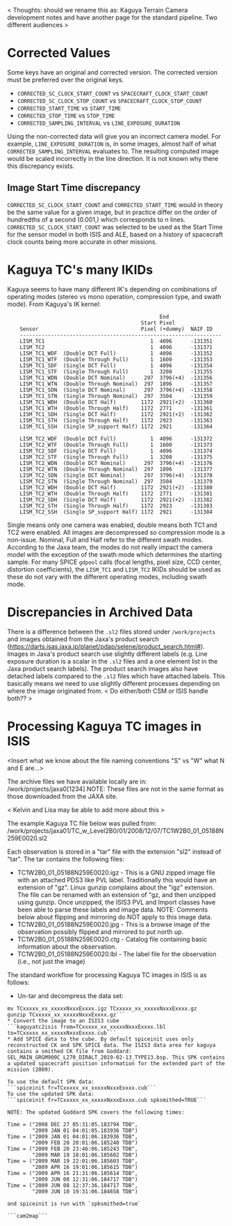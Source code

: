< Thoughts: should we rename this as: Kaguya Terrain Camera development notes and have another page for the standard pipeline. Two different audiences >

# Corrected Values 

Some keys have an original and corrected version. The corrected version must be preferred over the original keys. 

* `CORRECTED_SC_CLOCK_START_COUNT` vs `SPACECRAFT_CLOCK_START_COUNT`
* `CORRECTED_SC_CLOCK_STOP_COUNT` vs `SPACECRAFT_CLOCK_STOP_COUNT`
* `CORRECTED_START_TIME` vs `START_TIME`
* `CORRECTED_STOP_TIME` vs `STOP_TIME`            
* `CORRECTED_SAMPLING_INTERVAL` vs `LINE_EXPOSURE_DURATION`

Using the non-corrected data will give you an incorrect camera model. For example, `LINE_EXPOSURE_DURATION` is, in some images, almost half of what `CORRECTED_SAMPLING_INTERVAL` evaluates to. The resulting computed image would be scaled incorrectly in the line direction. It is not known why there this discrepancy exists. 

## Image Start Time discrepancy 
`CORRECTED_SC_CLOCK_START_COUNT` and `CORRECTED_START_TIME` would in theory be the same value for a given image, but in practice differ on the order of hundredths of a second (0.001,) which corresponds to n lines. `CORRECTED_SC_CLOCK_START_COUNT` was selected to be used as the Start Time for the sensor model in both ISIS and ALE, based on a history of spacecraft clock counts being more accurate in other missions.

# Kaguya TC's many IKIDs

Kaguya seems to have many different IK's depending on combinations of operating modes (stereo vs mono operation, compression type, and swath mode). From Kaguya's IK kernel:

                                                     End
                                               Start Pixel
        Sensor                                 Pixel (+dummy)  NAIF ID
        -----------------------------------------------------------------
        LISM_TC1                                  1  4096      -131351
        LISM_TC2                                  1  4096      -131371
        LISM_TC1_WDF  (Double DCT Full)           1  4096      -131352
        LISM_TC1_WTF  (Double Through Full)       1  1600      -131353
        LISM_TC1_SDF  (Single DCT Full)           1  4096      -131354
        LISM_TC1_STF  (Single Through Full)       1  3208      -131355
        LISM_TC1_WDN  (Double DCT Nominal)      297  3796(+4)  -131356
        LISM_TC1_WTN  (Double Through Nominal)  297  1896      -131357
        LISM_TC1_SDN  (Single DCT Nominal)      297  3796(+4)  -131358
        LISM_TC1_STN  (Single Through Nominal)  297  3504      -131359
        LISM_TC1_WDH  (Double DCT Half)        1172  2921(+2)  -131360
        LISM_TC1_WTH  (Double Through Half)    1172  2771      -131361
        LISM_TC1_SDH  (Single DCT Half)        1172  2921(+2)  -131362
        LISM_TC1_STH  (Single Through Half)    1172  2923      -131363
        LISM_TC1_SSH  (Single SP_support Half) 1172  2921      -131364

        LISM_TC2_WDF  (Double DCT Full)           1  4096      -131372
        LISM_TC2_WTF  (Double Through Full)       1  1600      -131373
        LISM_TC2_SDF  (Single DCT Full)           1  4096      -131374
        LISM_TC2_STF  (Single Through Full)       1  3208      -131375
        LISM_TC2_WDN  (Double DCT Nominal)      297  3796(+4)  -131376
        LISM_TC2_WTN  (Double Through Nominal)  297  1896      -131377
        LISM_TC2_SDN  (Single DCT Nominal)      297  3796(+4)  -131378
        LISM_TC2_STN  (Single Through Nominal)  297  3504      -131379
        LISM_TC2_WDH  (Double DCT Half)        1172  2921(+2)  -131380
        LISM_TC2_WTH  (Double Through Half)    1172  2771      -131381
        LISM_TC2_SDH  (Single DCT Half)        1172  2921(+2)  -131382
        LISM_TC2_STH  (Single Through Half)    1172  2923      -131383
        LISM_TC2_SSH  (Single SP_support Half) 1172  2921      -131384

Single means only one camera was enabled, double means both TC1 and TC2 were enabled. All images are decompressed so compression mode is a non-issue. Nominal, Full and Half refer to the different swath modes. According to the Jaxa team, the modes do not really impact the camera model with the exception of the swath mode which determines the starting sample. For many SPICE `gdpool` calls (focal lengths, pixel size, CCD center, distortion coefficients), the `LISM_TC1` and `LISM_TC2` IKIDs should be used as these do not vary with the different operating modes, including swath mode. 

# Discrepancies in Archived Data 

There is a difference between the `.sl2` files stored under `/work/projects` and images obtained from the Jaxa's product search (https://darts.isas.jaxa.jp/planet/pdap/selene/product_search.html#). Images in Jaxa's product search use slightly different labels (e.g. Line exposure duration is a scalar in the `.sl2` files and a one element list in the Jaxa product search labels). The product search images also have detached labels compared to the `.sl2` files which have attached labels. This basically means we need to use slightly different processes depending on where the image originated from. 
< Do either/both CSM or ISIS handle both?? >

# Processing Kaguya TC images in ISIS
<Insert what we know about the file naming conventions "S" vs "W" what N and E are...>

The archive files we have available locally are in:
    /work/projects/jaxa0[1234]
NOTE: These files are not in the same format as those downloaded from the JAXA site.

< Kelvin and Lisa may be able to add more about this >

The example Kaguya TC file below was pulled from:
    /work/projects/jaxa01/TC_w_Level2B0/01/2008/12/07/TC1W2B0_01_05188N259E0020.sl2 

Each observation is stored in a "tar" file with the extension "sl2" instead of "tar". The tar contains the following files:
* TC1W2B0_01_05188N259E0020.igz - This is a GNU zipped image file with an attached PDS3 like PVL label. Traditionally this would have an extension of "gz". Linux gunzip complains about the "igz" extension. The file can be renamed with an extension of "gz, and then unzipped using gunzip. Once unzipped, the ISIS3 PVL and Import classes have been able to parse these labels and image data. NOTE: Comments below about flipping and mirroring do NOT apply to this image data.
* TC1W2B0_01_05188N259E0020.jpg - This is a browse image of the observation possibly flipped and mirrored to put north up.
* TC1W2B0_01_05188N259E0020.ctg - Catalog file containing basic information about the observation.
* TC1W2B0_01_05188N259E0020.lbl - The label file for the observation (i.e., not just the image)


The standard workflow for processing Kaguya TC images in ISIS is as follows:
* Un-tar and decompress the data set:
```tar xvf TCxxxxx_xx_xxxxxNxxxExxxx.sl2
mv TCxxxxx_xx_xxxxxNxxxExxxx.igz TCxxxxx_xx_xxxxxNxxxExxxx.gz
gunzip TCxxxxx_xx_xxxxxNxxxExxxx.gz```
* Convert the image to an ISIS3 cube
```kaguyatc2isis from=TCxxxxx_xx_xxxxxNxxxExxxx.lbl to=TCxxxxx_xx_xxxxxNxxxExxxx.cub```
* Add SPICE data to the cube. By default spiceinit uses only reconstructed CK and SPK SPICE data. The ISIS3 data area for kaguya contains a smithed CK file from Goddard: SEL_MAIN_GRGM900C_L270_DIRALT_2019-02-13_TYPE13.bsp. This SPK contains a updated spacecraft position information for the extended part of the mission (2009). 

To use the default SPK data:
```spiceinit fr=TCxxxxx_xx_xxxxxNxxxExxxx.cub```
To use the updated SPK data:
```spiceinit fr=TCxxxxx_xx_xxxxxNxxxExxxx.cub spksmithed=TRUE```

NOTE: The updated Goddard SPK covers the following times:
```
    Time = ("2008 DEC 27 05:31:05.183794 TDB",
            "2009 JAN 01 04:01:05.183936 TDB")
    Time = ("2009 JAN 01 04:01:06.183936 TDB",
            "2009 FEB 20 20:01:06.185240 TDB")
    Time = ("2009 FEB 20 23:46:06.185243 TDB",
            "2009 MAR 19 18:01:06.185602 TDB")
    Time = ("2009 MAR 19 22:01:06.185603 TDB",
            "2009 APR 16 19:01:06.185615 TDB")
    Time = ("2009 APR 16 21:31:06.185614 TDB",
            "2009 JUN 08 12:31:06.184717 TDB")
    Time = ("2009 JUN 08 12:37:36.184717 TDB",
            "2009 JUN 10 19:31:06.184658 TDB")

```
and spiceinit is run with `spksmithed=true`

```cam2map```
